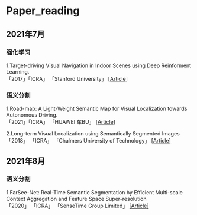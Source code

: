 # Paper_reading
## 2021年7月
### 强化学习
1.Target-driving Visual Navigation in Indoor Scenes using Deep Reinforment Learning.  
「2017」「ICRA」 「Stanford University」  [[Article](https://arxiv.org/abs/1609.05143)]  
### 语义分割
1.Road-map: A Light-Weight Semantic Map for Visual Localization towards Autonomous Driving.   
「2021」「ICRA」 「HUAWEI 车BU」  [[Article](https://arxiv.org/abs/2106.02527)]

2.Long-term Visual Localization using Semantically Segmented Images  
「2018」 「ICRA」 「Chalmers University of Technology」  [[Article]](http://www.liuxiao.org/wp-content/uploads/2018/08/Long-term-Visual-Localization-using-Semantically-Segmented-Images.pdf)

  
## 2021年8月
### 语义分割
1.FarSee-Net: Real-Time Semantic Segmentation by Efficient Multi-scale Context Aggregation and Feature Space Super-resolution  
「2020」 「ICRA」 「SenseTime Group Limited」  [[Article]](https://arxiv.org/abs/2003.03913)